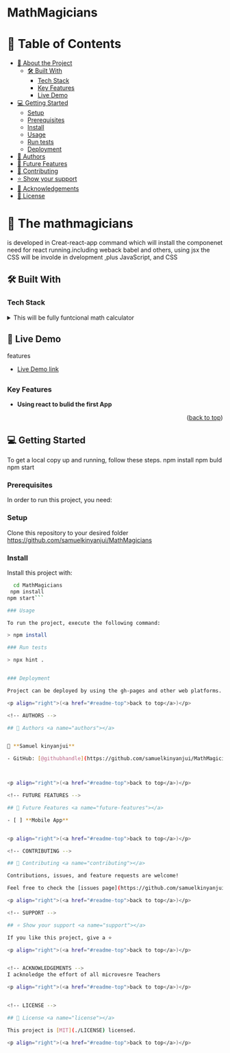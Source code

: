 # MathMagicians
<a name="readme-top"></a>

<!-- TABLE OF CONTENTS -->

# 📗 Table of Contents

- [📖 About the Project](#about-project)
  - [🛠 Built With](#built-with)
    - [Tech Stack](#tech-stack)
    - [Key Features](#key-features)
    - [Live Demo](#live-demo)
- [💻 Getting Started](#getting-started)
  - [Setup](#setup)
  - [Prerequisites](#prerequisites)
  - [Install](#install)
  - [Usage](#usage)
  - [Run tests](#run-tests)
  - [Deployment](#deployment)
- [👥 Authors](#authors)
- [🔭 Future Features](#future-features)
- [🤝 Contributing](#contributing)
- [⭐️ Show your support](#support)
- [🙏 Acknowledgements](#acknowledgements)
- [📝 License](#license)

<!-- PROJECT DESCRIPTION -->

# 📖 The mathmagicians <a name="about-project"></a>

is developed in Creat-react-app command which will install the componenet need for react running.including weback babel and others, 
using jsx the CSS will be involde in dvelopment ,plus  JavaScript, and CSS

## 🛠 Built With <a name="built-with"></a>

### Tech Stack <a name="tech-stack"></a>

<details>
  <summary>This will be fully funtcional math calculator</summary>
  <ul>
    <li>
      HTML <br>
      
    </li>
      <li>
      React <br>
      CSS
    </li>
  </ul>
</details>


## 🚀 Live Demo <a name="live-demo"></a>
features
- [Live Demo link](https://github.com/samuelkinyanjui/MathMagicians)

##
<!-- Features -->

### Key Features <a name="key-features"></a>

- **Using react to bulid the first App**

<p align="right">(<a href="#readme-top">back to top</a>)</p>


<!-- GETTING STARTED -->

## 💻 Getting Started <a name="getting-started"></a>

To get a local copy up and running, follow these steps.
npm install
npm buld
npm start

### Prerequisites

In order to run this project, you need:

### Setup

Clone this repository to your desired folder
https://github.com/samuelkinyanjui/MathMagicians


### Install

Install this project with: 

```sh
  cd MathMagicians
 npm install
npm start```

### Usage

To run the project, execute the following command:

> npm install

### Run tests

> npx hint .


### Deployment

Project can be deployed by using the gh-pages and other web platforms.

<p align="right">(<a href="#readme-top">back to top</a>)</p>

<!-- AUTHORS -->

## 👥 Authors <a name="authors"></a>


👤 **Samuel kinyanjui**

- GitHub: [@githubhandle](https://github.com/samuelkinyanjui/MathMagicians)



<p align="right">(<a href="#readme-top">back to top</a>)</p>

<!-- FUTURE FEATURES -->

## 🔭 Future Features <a name="future-features"></a>

- [ ] **Mobile App**


<p align="right">(<a href="#readme-top">back to top</a>)</p>

<!-- CONTRIBUTING -->

## 🤝 Contributing <a name="contributing"></a>

Contributions, issues, and feature requests are welcome!

Feel free to check the [issues page](https://github.com/samuelkinyanjui/awesomeBooksWitES6sm/issues).

<p align="right">(<a href="#readme-top">back to top</a>)</p>

<!-- SUPPORT -->

## ⭐️ Show your support <a name="support"></a>

If you like this project, give a ⭐️  

<p align="right">(<a href="#readme-top">back to top</a>)</p>


<!-- ACKNOWLEDGEMENTS -->
I acknoledge the effort of all microvesre Teachers

<p align="right">(<a href="#readme-top">back to top</a>)</p>


<!-- LICENSE -->

## 📝 License <a name="license"></a>

This project is [MIT](./LICENSE) licensed.

<p align="right">(<a href="#readme-top">back to top</a>)</p>
